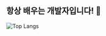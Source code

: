 ## 항상 배우는 개발자입니다! 👋
![Top Langs](https://github-readme-stats.vercel.app/api/top-langs/?username=Mouon01&layout=compact)
<!--
**Mouon/Mouon** is a ✨ _special_ ✨ repository because its `README.md` (this file) appears on your GitHub profile.

Here are some ideas to get you started:

- 🔭 I’m currently working on ...
- 🌱 I’m currently learning ...
- 👯 I’m looking to collaborate on ...
- 🤔 I’m looking for help with ...
- 💬 Ask me about ...
- 📫 How to reach me: ...
- 😄 Pronouns: ...
- ⚡ Fun fact: ...
-->
